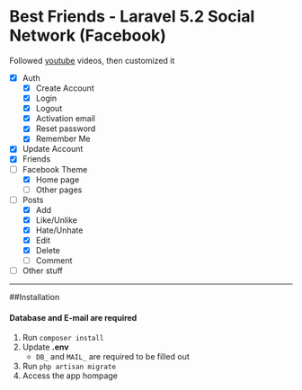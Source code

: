 # Best Friends - Laravel 5.2 Social Network (Facebook)

Followed [youtube](https://www.youtube.com/watch?v=_dd4-HEPejU&list=PL55RiY5tL51oloSGk5XdO2MGjPqc0BxGV) videos, then customized it

- [x] Auth
    - [x] Create Account
    - [x] Login
    - [x] Logout
    - [x] Activation email
    - [x] Reset password
    - [x] Remember Me
- [x] Update Account
- [x] Friends
- [ ] Facebook Theme
    - [x] Home page
    - [ ] Other pages
- [ ] Posts
    - [x] Add
    - [x] Like/Unlike
    - [x] Hate/Unhate
    - [x] Edit
    - [x] Delete
    - [ ] Comment
- [ ] Other stuff

----
##Installation
#### Database and E-mail are required
1. Run `composer install`
2. Update **.env**
    - `DB_` and `MAIL_` are required to be filled out
3. Run `php artisan migrate`
4. Access the app hompage